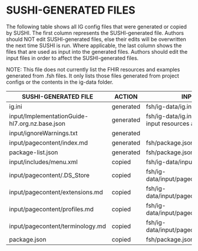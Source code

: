 # SUSHI-GENERATED FILES #

The following table shows all IG config files that were generated or copied by SUSHI.  The first column
represents the SUSHI-generated file. Authors should NOT edit SUSHI-generated files, else their edits will
be overwritten the next time SUSHI is run. Where applicable, the last column shows the files that are used
as input into the generated files. Authors should edit the input files in order to affect the SUSHI-generated
files.

NOTE: This file does not currently list the FHIR resources and examples generated from .fsh files. It only
lists those files generated from project configs or the contents in the ig-data folder.

| SUSHI-GENERATED FILE                           | ACTION    | INPUT FILE(S)                                                         |
| ---------------------------------------------- | --------- | --------------------------------------------------------------------- |
| ig.ini                                         | generated | fsh/ig-data/ig.ini, fsh/package.json                                  |
| input/ImplementationGuide-hl7.org.nz.base.json | generated | fsh/ig-data/ig.ini, fsh/package.json, {all input resources and pages} |
| input/ignoreWarnings.txt                       | generated |                                                                       |
| input/pagecontent/index.md                     | generated | fsh/package.json                                                      |
| package-list.json                              | generated | fsh/package.json                                                      |
| input/includes/menu.xml                        | copied    | fsh/ig-data/input/includes/menu.xml                                   |
| input/pagecontent/.DS_Store                    | copied    | fsh/ig-data/input/pagecontent/.DS_Store                               |
| input/pagecontent/extensions.md                | copied    | fsh/ig-data/input/pagecontent/extensions.md                           |
| input/pagecontent/profiles.md                  | copied    | fsh/ig-data/input/pagecontent/profiles.md                             |
| input/pagecontent/terminology.md               | copied    | fsh/ig-data/input/pagecontent/terminology.md                          |
| package.json                                   | copied    | fsh/package.json                                                      |